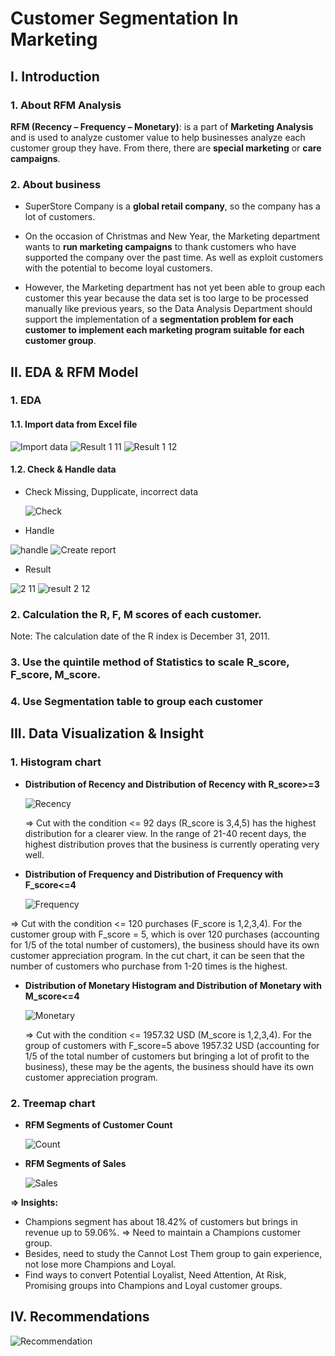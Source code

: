# Customer Segmentation In Marketing  
## **I. Introduction**

### **1. About RFM Analysis**

**RFM (Recency – Frequency – Monetary)**: is a part of **Marketing Analysis** and is used to analyze customer value to help businesses analyze each customer group they have. From there, there are **special marketing** or **care campaigns**.

### **2. About business**
- SuperStore Company is a **global retail company**, so the company has a lot of customers.

- On the occasion of Christmas and New Year, the Marketing department wants to **run marketing campaigns** to thank customers who have supported the company over the past time. As well as exploit customers with the potential to become loyal customers.

- However, the Marketing department has not yet been able to group each customer this year because the data set is too large to be processed manually like previous years, so the Data Analysis Department should support the implementation of a **segmentation problem for each customer to implement each marketing program suitable for each customer group**.

## **II. EDA & RFM Model** 

### **1. EDA**
#### **1.1. Import data from Excel file**

![Import data](https://github.com/user-attachments/assets/760d004f-3f76-4f18-b97b-09bb03363808)
![Result 1 11](https://github.com/user-attachments/assets/03691798-2ccd-4eba-be33-6743a47556c5)
![Result 1 12](https://github.com/user-attachments/assets/dd09484a-52e0-450b-b226-179eea4e14f4)

#### **1.2. Check & Handle data**
- Check Missing, Dupplicate, incorrect data
  
  ![Check](https://github.com/user-attachments/assets/8df1e55b-ef3e-431e-bd15-33055ab878e0)
  
- Handle
  
![handle](https://github.com/user-attachments/assets/cc751102-fe21-4d88-9bb2-561bfdb226f1)
![Create report](https://github.com/user-attachments/assets/f5e82af9-2152-4db6-8140-c978352c8937)

- Result
  
![2 11](https://github.com/user-attachments/assets/30e4c623-8856-4870-9bfa-b784cba02a95)
![result 2 12](https://github.com/user-attachments/assets/af04db3f-d868-463c-8c18-fee7bd2bc122)

### **2. Calculation the R, F, M scores of each customer**. 
Note: The calculation date of the R index is December 31, 2011.

### **3. Use the quintile method of Statistics to scale R_score, F_score, M_score.**


### **4. Use Segmentation table to group each customer**


## **III. Data Visualization & Insight**

### 1. Histogram chart 
- **Distribution of Recency and Distribution of Recency with R_score>=3**

  ![Recency](https://github.com/user-attachments/assets/c8012ebc-4081-4a7e-919c-ae50ab3da6bf)

  => Cut with the condition <= 92 days (R_score is 3,4,5) has the highest distribution for a clearer view. In the range of 21-40 recent days, the highest distribution proves that the business is currently operating very well. 


- **Distribution of Frequency and Distribution of Frequency with F_score<=4** 

  ![Frequency](https://github.com/user-attachments/assets/747817a9-5250-4386-8719-0dcbc5354d24)

=> Cut with the condition <= 120 purchases (F_score is 1,2,3,4). For the customer group with F_score = 5, which is over 120 purchases (accounting for 1/5 of the total number of customers), the business should have its own customer appreciation program. In the cut chart, it can be seen that the number of customers who purchase from 1-20 times is the highest.


- **Distribution of Monetary Histogram and Distribution of Monetary with M_score<=4** 

  ![Monetary](https://github.com/user-attachments/assets/436c9284-49f0-463b-88e5-6f32338d4d30)

  => Cut with the condition <= 1957.32 USD (M_score is 1,2,3,4). For the group of customers with F_score=5 above 1957.32 USD (accounting for 1/5 of the total number of customers but bringing a lot of profit to the business), these may be the agents, the business should have its own customer appreciation program.

### 2. Treemap chart 
- **RFM Segments of Customer Count** 

  ![Count](https://github.com/user-attachments/assets/a017982a-aa7b-4a98-98cf-98043219c743)

- **RFM Segments of Sales** 

  ![Sales](https://github.com/user-attachments/assets/8babcd5d-5c4f-4731-8e59-951e70e90002)

**=> Insights:**
- Champions segment has about 18.42% of customers but brings in revenue up to 59.06%. => Need to maintain a Champions customer group.
- Besides, need to study the Cannot Lost Them group to gain experience, not lose more Champions and Loyal.
- Find ways to convert Potential Loyalist, Need Attention, At Risk, Promising groups into Champions and Loyal customer groups.

## **IV. Recommendations**

![Recommendation](https://github.com/user-attachments/assets/3c35fcd3-2ba1-49fb-89f5-c6c350de8930)

